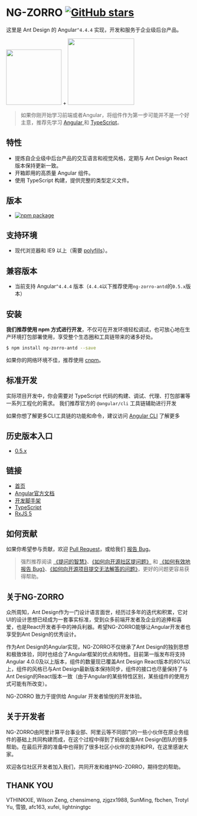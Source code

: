 NG-ZORRO [![GitHub stars](https://img.shields.io/github/stars/NG-ZORRO/ng-zorro-antd.svg?style=social&label=Star)](https://github.com/NG-ZORRO/ng-zorro-antd)
===
这里是 Ant Design 的 Angular`^4.4.4` 实现，开发和服务于企业级后台产品。

<div class="pic-plus">
  <img width="150" src="./assets/img/antd.svg">
  <span>+</span>
  <img width="180" src="./assets/img/angular.svg">
</div>


> 如果你刚开始学习前端或者Angular，将组件作为第一步可能并不是一个好主意，推荐先学习 <a href="http://www.angular.cn" target="_blank"> Angular </a> 和 <a href="https://www.typescriptlang.org/" target="_blank"> TypeScript</a>。

## 特性
- 提炼自企业级中后台产品的交互语言和视觉风格，定期与 Ant Design React 版本保持更新一致。
- 开箱即用的高质量 Angular 组件。
- 使用 TypeScript 构建，提供完整的类型定义文件。

## 版本

- [![npm package](https://img.shields.io/npm/v/ng-zorro-antd.svg)](https://www.npmjs.org/package/ng-zorro-antd)

## 支持环境

* 现代浏览器和 IE9 以上（需要 [polyfills](https://angular.cn/guide/browser-support)）。

## 兼容版本

* 当前支持 Angular`^4.4.4` 版本（`4.4.4`以下推荐使用`ng-zorro-antd`的`0.5.x`版本）


## 安装

**我们推荐使用 npm 方式进行开发**，不仅可在开发环境轻松调试，也可放心地在生产环境打包部署使用，享受整个生态圈和工具链带来的诸多好处。

```bash
$ npm install ng-zorro-antd --save
```

如果你的网络环境不佳，推荐使用 [cnpm](https://github.com/cnpm/cnpm)。

## 标准开发

实际项目开发中，你会需要对 TypeScript 代码的构建、调试、代理、打包部署等一系列工程化的需求。
我们推荐官方的 `@angular/cli` 工具链辅助进行开发

如果你想了解更多CLI工具链的功能和命令，建议访问 [Angular CLI](https://github.com/angular/angular-cli) 了解更多


## 历史版本入口

- [0.5.x](http://ng.ant.design/version/0.5.x)


## 链接

- [首页](http://ng.ant.design)
- [Angular官方文档](https://angular.cn/)
- [开发脚手架](https://cli.angular.io/)
- [TypeScript](https://www.typescriptlang.org/)
- [RxJS 5](https://github.com/ReactiveX/rxjs)


## 如何贡献

如果你希望参与贡献，欢迎 [Pull Request](https://github.com/NG-ZORRO/ng-zorro-antd/pulls)，或给我们 [报告 Bug](https://github.com/NG-ZORRO/ng-zorro-antd/issues)。

> 强烈推荐阅读 [《提问的智慧》](https://github.com/ryanhanwu/How-To-Ask-Questions-The-Smart-Way)、[《如何向开源社区提问题》](https://github.com/seajs/seajs/issues/545) 和 [《如何有效地报告 Bug》](http://www.chiark.greenend.org.uk/%7Esgtatham/bugs-cn.html)、[《如何向开源项目提交无法解答的问题》](https://zhuanlan.zhihu.com/p/25795393)，更好的问题更容易获得帮助。

## 关于NG-ZORRO

​众所周知，Ant Design作为一门设计语言面世，经历过多年的迭代和积累，它对UI的设计思想已经成为一套事实标准，受到众多前端开发者及企业的追捧和喜爱，也是React开发者手中的神兵利器。希望NG-ZORRO能够让Angular开发者也享受到Ant Design的优秀设计。

作为Ant Design的Angular实现，NG-ZORRO不仅继承了Ant Design的独到思想和极致体验，同时也结合了Angular框架的优点和特性。目前第一版发布将支持Angular 4.0.0及以上版本，组件的数量现已覆盖Ant Design React版本的80%以上，组件的风格已与Ant Design最新版本保持同步，组件的接口也尽量保持了与Ant Design的React版本一致（由于Angular的某些特性区别，某些组件的使用方式可能有所改变）。

NG-ZORRO 致力于提供给 Angular 开发者愉悦的开发体验。

## 关于开发者

NG-ZORRO由阿里计算平台事业部、阿里云等不同部门的一些小伙伴在原业务组件的基础上共同构建而成，在这个过程中得到了蚂蚁金服Ant Design团队的很多帮助。在最后开源的准备中也得到了很多社区小伙伴的支持和PR，在这里感谢大家。

欢迎各位社区开发者加入我们，共同开发和维护NG-ZORRO，期待您的帮助。

## THANK YOU

VTHINKXIE, Wilson Zeng, chensimeng, zjgzx1988, SunMing, fbchen, Trotyl Yu, 雪狼, afc163, xufei, lightningtgc
